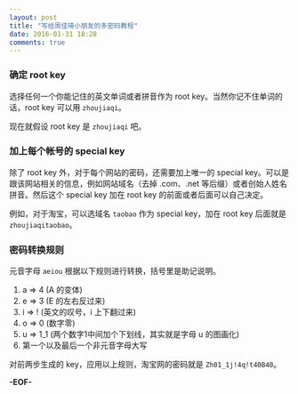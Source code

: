 ```yaml
---
layout: post
title: "写给周佳琦小朋友的多密码教程"
date: 2016-01-31 18:28
comments: true
---
```


### 确定 root key

选择任何一个你能记住的英文单词或者拼音作为 root key。当然你记不住单词的话，root key 可以用 `zhoujiaqi`。

现在就假设 root key 是 `zhoujiaqi` 吧。

### 加上每个帐号的 special key

除了 root key 外，对于每个网站的密码，还需要加上唯一的 special key。可以是跟该网站相关的信息，例如网站域名（去掉 .com、.net 等后缀）或者创始人姓名拼音。然后这个 special key 加在 root key 的前面或者后面可以自己决定。

例如，对于淘宝，可以选域名 `taobao` 作为 special key，加在 root key 后面就是 `zhoujiaqitaobao`。

### 密码转换规则

元音字母 `aeiou` 根据以下规则进行转换，括号里是助记说明。

  1. a => 4 (A 的变体)
  2. e => 3 (E 的左右反过来)
  3. i => ! (英文的叹号，i 上下翻过来)
  4. o => 0 (数字零)
  5. u => 1_1 (两个数字1中间加个下划线，其实就是字母 u 的图画化)
  6. 第一个以及最后一个非元音字母大写

对前两步生成的 key，应用以上规则，淘宝网的密码就是 `Zh01_1j!4q!t40B40`。

**-EOF-**
